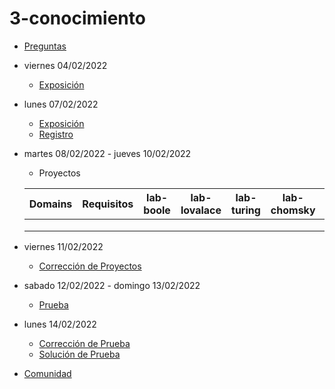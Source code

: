 # 3-conocimiento

- [Preguntas](https://escuela.it/)
- viernes 04/02/2022
  - [Exposición](https://escuela.it/)
- lunes 07/02/2022
  - [Exposición](https://escuela.it/)
  - [Registro](https://escuela.it/)
- martes 08/02/2022 - jueves 10/02/2022
   - Proyectos
  
  |Domains|Requisitos|lab-boole|lab-lovalace|lab-turing|lab-chomsky|lab-bernersLee|
  |-------|----------|---------|------------|----------|-----------|--------------|
  |       |          |         |            |          |           |              |
  |       |          |         |            |          |           |              |
  |       |          |         |            |          |           |              |
- viernes 11/02/2022
  - [Corrección de Proyectos](https://escuela.it/)
- sabado 12/02/2022 - domingo 13/02/2022
  - [Prueba](https://escuela.it/)
- lunes 14/02/2022
  - [Corrección de Prueba](https://escuela.it/)
  - [Solución de Prueba](https://escuela.it/)
- [Comunidad](https://escuela.it/)


